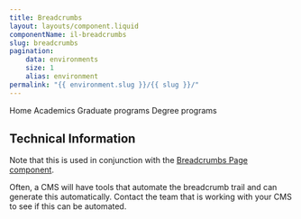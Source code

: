 ```yaml
---
title: Breadcrumbs
layout: layouts/component.liquid
componentName: il-breadcrumbs
slug: breadcrumbs
pagination:
    data: environments
    size: 1
    alias: environment
permalink: "{{ environment.slug }}/{{ slug }}/"
---
```

<div class="template-information" data-name="default">
  <il-breadcrumbs-page home href="/" />Home</il-breadcrumbs-page>
  <il-breadcrumbs-page href="/academics">Academics</il-breadcrumbs-page>
  <il-breadcrumbs-page href="/academics/graduate">Graduate programs</il-breadcrumbs-page>
  <il-breadcrumbs-page current>Degree programs</il-breadcrumbs-page>
</div>

## Technical Information

Note that this is used in conjunction with the <a href="../breadcrumbs-page/index.html">Breadcrumbs Page component</a>.

Often, a CMS will have tools that automate the breadcrumb trail and can generate this automatically. Contact the team that is working with your CMS to see if this can be automated.
